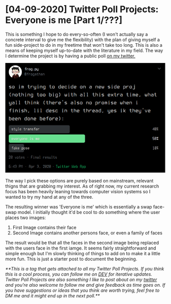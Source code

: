 # [04-09-2020] Twitter Poll Projects: Everyone is me [Part 1/???]
This is something I hope to do every-so-often (I won't actually say a concrete interval to give me the flexibility) with the plan of giving myself a fun side-project to do in my freetime that won't take too long. This is also a means of keeping myself up-to-date with the literature in my field. The way I determine the project is by having a public poll [on my twitter.](https://twitter.com/frogathan)

![alt text](img/04_03_2020_poll.png)

The way I pick these options are purely based on mainstream, relevant thigns that are grabbing my interest. As of right now, my current research focus has been heavily leaning towards computer vision systems so I wanted to try my hand at any of the three. 

The resulting winner was 'Everyone is me' which is essentially a swap face-swap model. I initially thought it'd be cool to do something where the user places two images:
1. First Image contains their face
2. Second Image contains another persons face, or even a family of faces

The result would be that all the faces in the second image being replaced with the users face in the first iamge. It seems fairly straightforward and simple enough but I'm slowly thinking of things to add on to make it a little more fun. This is just a starter post to document the beginning.

*\*\*This is a tag that gets attached to all my Twitter Poll Projects. If you think this is a cool process, you can follow me on [DEV](https://dev.to/lacanlale) for iterative updates. Twitter Poll Projects are also something I like to post about on my [twitter](https://twitter.com/frogathan) and you're also welcome to follow me and give feedback as time goes on. If you have suggestions or ideas that you think are worth trying, feel free to DM me and it might end up in the next poll.\*\**